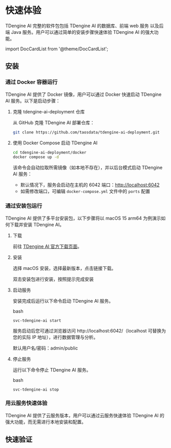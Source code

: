 # 快速体验

TDengine AI 完整的软件包包括 TDengine AI 的数据库、前端 web 服务 以及后端 Java 服务。用户可以通过简单的安装步骤快速体验 TDengine AI 的强大功能。

import DocCardList from '@theme/DocCardList';

## 安装

### 通过 Docker 容器运行

TDengine AI 提供了 Docker 镜像，用户可以通过 Docker 快速启动 TDengine AI 服务。以下是启动步骤：

1. 克隆 tdengine-ai-deployment 仓库

    从 GitHub 克隆 TDengine AI 部署仓库：

    ```bash
    git clone https://github.com/taosdata/tdengine-ai-deployment.git
    ``` 

2. 使用 Docker Compose 启动 TDengine AI

    ```bash
    cd tdengine-ai-deployment/docker
    docker compose up -d
    ```

    该命令会自动拉取所需镜像（如本地不存在），并以后台模式启动 TDengine AI 服务：
   - 默认情况下，服务会启动在主机的 6042 端口：[http://localhost:6042](http://localhost:6042)
   - 如需修改端口，可编辑 `docker-compose.yml` 文件中的 `ports` 配置

### 通过安装包运行

TDengine AI 提供了多平台安装包，以下步骤将以 macOS 15 arm64 为例演示如何下载并安装 TDengine AI。

1. 下载

   前往 [TDengine AI 官方下载页面](./release-history/release)。

2. 安装

   选择 macOS 安装，选择最新版本，点击链接下载。

   双击安装包进行安装，按照提示完成安装

3. 启动服务

   安装完成后运行以下命令启动 TDengine AI 服务。

   bash
   ```
   svc-tdengine-ai start
   ```

   服务启动后您可通过浏览器访问 http://localhost:6042/（localhost 可替换为您的实际 IP 地址），进行数据管理与分析。

   默认用户名/密码：admin/public

4. 停止服务

   运行以下命令停止 TDengine AI 服务。

   bash
   ```
   svc-tdengine-ai stop
   ```

### 用云服务快速体验

TDengine AI 提供了云服务版本，用户可以通过云服务快速体验 TDengine AI 的强大功能，而无需进行本地安装和配置。

## 快速验证